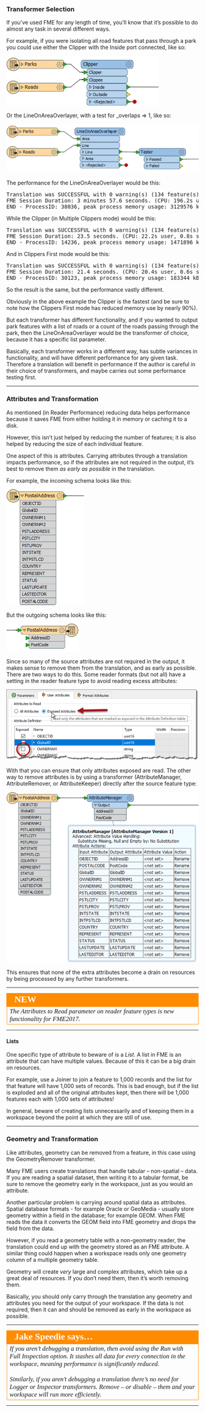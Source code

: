 ### Transformer Selection ###

If you’ve used FME for any length of time, you’ll know that it’s possible to do almost any task in several different ways.

For example, if you were isolating all road features that pass through a park you could use either the Clipper with the Inside port connected, like so:

![](./Images/Img2.031.TransformerPerformanceClipper.png)

Or the LineOnAreaOverlayer, with a test for _overlaps => 1, like so:

![](./Images/Img2.032.TransformerPerformanceOrLineOnAreaOverlayer.png)

The performance for the LineOnAreaOverlayer would be this:

<pre>
Translation was SUCCESSFUL with 0 warning(s) (134 feature(s) output)
FME Session Duration: 3 minutes 57.6 seconds. (CPU: 196.2s user, 37.6s system)
END - ProcessID: 38036, peak process memory usage: 3129576 kB
</pre>

While the Clipper (in Multiple Clippers mode) would be this:

<pre>
Translation was SUCCESSFUL with 0 warning(s) (134 feature(s) output)
FME Session Duration: 23.5 seconds. (CPU: 22.2s user, 0.8s system)
END - ProcessID: 14236, peak process memory usage: 1471896 kB
</pre>

And in Clippers First mode would be this:

<pre>
Translation was SUCCESSFUL with 0 warning(s) (134 feature(s) output)
FME Session Duration: 21.4 seconds. (CPU: 20.4s user, 0.6s system)
END - ProcessID: 30123, peak process memory usage: 183344 kB
</pre>

So the result is the same, but the performance vastly different.

Obviously in the above example the Clipper is the fastest (and be sure to note how the Clippers First mode has reduced memory use by nearly 90%).

But each transformer has different functionality, and if you wanted to output park features with a list of roads or a count of the roads passing through the park, then the LineOnAreaOverlayer would be the transformer of choice, because it has a specific list parameter.

Basically, each transformer works in a different way, has subtle variances in functionality, and will have different performance for any given task. Therefore a translation will benefit in performance if the author is careful in their choice of transformers, and maybe carries out some performance testing first.

---

### Attributes and Transformation ###

As mentioned (in Reader Performance) reducing data helps performance because it saves FME from either holding it in memory or caching it to a disk.

However, this isn’t just helped by reducing the number of features; it is also helped by reducing the size of each individual feature.

One aspect of this is attributes. Carrying attributes through a translation impacts performance, so if the attributes are not required in the output, it’s best to remove them *as early as possible* in the translation.

For example, the incoming schema looks like this:

![](./Images/Img2.033.TransformerPerformanceAttrsSourceSchema.png)

But the outgoing schema looks like this:

![](./Images/Img2.034.TransformerPerformanceAttrsDestSchema.png)

Since so many of the source attributes are not required in the output, it makes sense to remove them from the translation, and as early as possible. There are two ways to do this. Some reader formats (but not all) have a setting in the reader feature type to avoid reading excess attributes:

![](./Images/Img2.035.TransformerPerformanceReadAttrs.png)

With that you can ensure that only attributes exposed are read. The other way to remove attributes is by using a transformer (AttributeManager, AttributeRemover, or AttributeKeeper) directly after the source feature type:

![](./Images/Img2.036.TransformerPerformanceRemovingAttrs.png)

This ensures that none of the extra attributes become a drain on resources by being processed by any further transformers.

---

<!--New Section--> 

<table style="border-spacing: 0px">
<tr>
<td style="vertical-align:middle;background-color:darkorange;border: 2px solid darkorange">
<i class="fa fa-bolt fa-lg fa-pull-left fa-fw" style="color:white;padding-right: 12px;vertical-align:text-top"></i>
<span style="color:white;font-size:x-large;font-weight: bold;font-family:serif">NEW</span>
</td>
</tr>

<tr>
<td style="border: 1px solid darkorange">
<span style="font-family:serif; font-style:italic; font-size:larger">
The Attributes to Read parameter on reader feature types is new functionality for FME2017.
</span>
</td>
</tr>
</table>

---

#### Lists ####

One specific type of attribute to beware of is a *List*. A list in FME is an attribute that can have multiple values. Because of this it can be a big drain on resources.

For example, use a Joiner to join a feature to 1,000 records and the list for that feature will have 1,000 sets of records. This is bad enough, but if the list is exploded and all of the original attributes kept, then there will be 1,000 features each with 1,000 sets of attributes!

In general, beware of creating lists unnecessarily and of keeping them in a workspace beyond the point at which they are still of use.

---

### Geometry and Transformation ###

Like attributes, geometry can be removed from a feature, in this case using the GeometryRemover transformer.

Many FME users create translations that handle tabular – non-spatial – data. If you are reading a spatial dataset, then writing it to a tabular format, be sure to remove the geometry early in the workspace, just as you would an attribute.

Another particular problem is carrying around spatial data as attributes. Spatial database formats - for example Oracle or GeoMedia - usually store geometry within a field in the database; for example GEOM. When FME reads the data it converts the GEOM field into FME geometry and drops the field from the data.

However, if you read a geometry table with a non-geometry reader, the translation could end up with the geometry stored as an FME attribute. A similar thing could happen when a workspace reads only one geometry column of a multiple geometry table.

Geometry will create *very* large and complex attributes, which take up a great deal of resources. If you don’t need them, then it’s worth removing them.

Basically, you should only carry through the translation any geometry and attributes you need for the output of your workspace. If the data is not required, then it can and should be removed as early in the workspace as possible.

---

<table style="border-spacing: 0px">
<tr>
<td style="vertical-align:middle;background-color:darkorange;border: 2px solid darkorange">
<i class="fa fa-quote-left fa-lg fa-pull-left fa-fw" style="color:white;padding-right: 12px;vertical-align:text-top"></i>
<span style="color:white;font-size:x-large;font-weight: bold;font-family:serif">Jake Speedie says…</span>
</td>
</tr>

<tr>
<td style="border: 1px solid darkorange">
<span style="font-family:serif; font-style:italic; font-size:larger">
If you aren’t debugging a translation, then avoid using the Run with Full Inspection option. It stashes all data for every connection in the workspace, meaning performance is significantly reduced.
<br><br>Similarly, if you aren’t debugging a translation there’s no need for Logger or Inspector transformers. Remove – or disable – them and your workspace will run more efficiently.
</span>
</td>
</tr>
</table>

---


